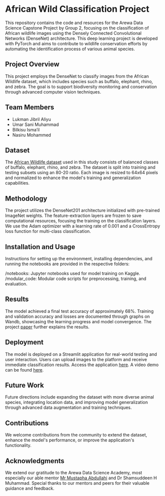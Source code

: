 # African Wild Classification Project

This repository contains the code and resources for the Arewa Data Science Capstone Project by Group 2, focusing on the classification of African wildlife images using the Densely Connected Convolutional Networks (DenseNet) architecture. This deep learning project is developed with PyTorch and aims to contribute to wildlife conservation efforts by automating the identification process of various animal species.

## Project Overview

This project employs the DenseNet to classify images from the African Wildlife dataset, which includes species such as buffalo, elephant, rhino, and zebra. The goal is to support biodiversity monitoring and conservation through advanced computer vision techniques.

## **Team Members**

- Lukman Jibril Aliyu
- Umar Sani Muhammad
- Bilkisu Isma’il
- Nasiru Mohammed

## Dataset

The [African Wildlife dataset](https://www.kaggle.com/datasets/biancaferreira/african-wildlife) used in this study consists of balanced classes of buffalo, elephant, rhino, and zebra. The dataset is split into training and testing subsets using an 80-20 ratio. Each image is resized to 64x64 pixels and normalized to enhance the model's training and generalization capabilities.

## Methodology

The project utilizes the DenseNet201 architecture initialized with pre-trained ImageNet weights. The feature-extraction layers are frozen to save computational resources, focusing the training on the classification layers. We use the Adam optimizer with a learning rate of 0.001 and a CrossEntropy loss function for multi-class classification.

## Installation and Usage

Instructions for setting up the environment, installing dependencies, and running the notebooks are provided in the respective folders:

/notebooks: Jupyter notebooks used for model training on Kaggle.
/modular_code: Modular code scripts for preprocessing, training, and evaluation.

## Results

The model achieved a final test accuracy of approximately 68%. Training and validation accuracy and losses are documented through graphs on Wandb, showcasing the learning progress and model convergence. The project [paper](https://github.com/lukmanaj/wildlifeclassify/blob/main/project_paper.pdf) further explains the results.

## Deployment

The model is deployed on a Streamlit application for real-world testing and user interaction. Users can upload images to the platform and receive immediate classification results. Access the application [here](https://afriwildlifeclassify.streamlit.app/). A video demo can be found [here](https://youtu.be/Mp5iStr_wzs?si=0CMjfRQRHo72BVKy).

## Future Work

Future directions include expanding the dataset with more diverse animal species, integrating location data, and improving model generalization through advanced data augmentation and training techniques.

## Contributions

We welcome contributions from the community to extend the dataset, enhance the model's performance, or improve the application's functionality.

## Acknowledgments

We extend our gratitude to the Arewa Data Science Academy, most especially our able mentor [Mr Mustapha Abdullahi](https://github.com/mustious) and Dr Shamsuddeen H Muhammad. Special thanks to our mentors and peers for their valuable guidance and feedback.
